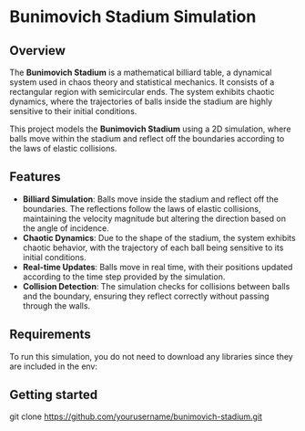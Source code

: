 # Bunimovich Stadium Simulation

## Overview

The **Bunimovich Stadium** is a mathematical billiard table, a dynamical system used in chaos theory and statistical mechanics. It consists of a rectangular region with semicircular ends. The system exhibits chaotic dynamics, where the trajectories of balls inside the stadium are highly sensitive to their initial conditions.

This project models the **Bunimovich Stadium** using a 2D simulation, where balls move within the stadium and reflect off the boundaries according to the laws of elastic collisions.

## Features

- **Billiard Simulation**: Balls move inside the stadium and reflect off the boundaries. The reflections follow the laws of elastic collisions, maintaining the velocity magnitude but altering the direction based on the angle of incidence.
- **Chaotic Dynamics**: Due to the shape of the stadium, the system exhibits chaotic behavior, with the trajectory of each ball being sensitive to its initial conditions.
- **Real-time Updates**: Balls move in real time, with their positions updated according to the time step provided by the simulation.
- **Collision Detection**: The simulation checks for collisions between balls and the boundary, ensuring they reflect correctly without passing through the walls.

## Requirements

To run this simulation, you do not need to download any libraries since they are included in the env:

## Getting started
git clone https://github.com/yourusername/bunimovich-stadium.git



